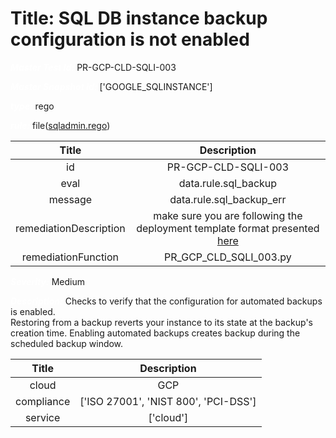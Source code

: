 



# Title: SQL DB instance backup configuration is not enabled


***<font color="white">Master Test Id:</font>*** PR-GCP-CLD-SQLI-003

***<font color="white">Master Snapshot Id:</font>*** ['GOOGLE_SQLINSTANCE']

***<font color="white">type:</font>*** rego

***<font color="white">rule:</font>*** file([sqladmin.rego])  
  
  
  
  

|Title|Description|
| :---: | :---: |
|id|PR-GCP-CLD-SQLI-003|
|eval|data.rule.sql_backup|
|message|data.rule.sql_backup_err|
|remediationDescription|make sure you are following the deployment template format presented <a href='https://cloud.google.com/sql/docs/mysql/admin-api/rest/v1beta4/instances' target='_blank'>here</a>|
|remediationFunction|PR_GCP_CLD_SQLI_003.py|


***<font color="white">Severity:</font>*** Medium

***<font color="white">Description:</font>*** Checks to verify that the configuration for automated backups is enabled. <br>         Restoring from a backup reverts your instance to its state at the backup's creation time. Enabling automated backups creates backup during the scheduled backup window.  
  
  

|Title|Description|
| :---: | :---: |
|cloud|GCP|
|compliance|['ISO 27001', 'NIST 800', 'PCI-DSS']|
|service|['cloud']|



[sqladmin.rego]: https://github.com/prancer-io/prancer-compliance-test/tree/master/google/cloud/sqladmin.rego
